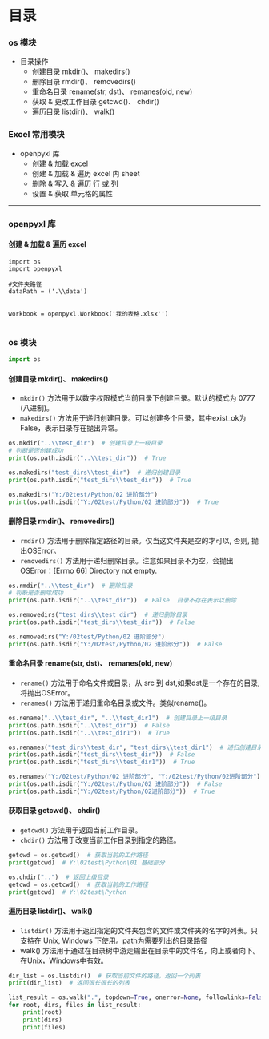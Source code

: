 # 目录
### os 模块
* 目录操作
  * 创建目录 mkdir()、 makedirs()
  * 删除目录 rmdir()、 removedirs()
  * 重命名目录 rename(str, dst)、 remanes(old, new)
  * 获取 & 更改工作目录 getcwd()、 chdir()
  * 遍历目录 listdir()、 walk()
### Excel 常用模块

* openpyxl 库
  * 创建 & 加载 excel
  * 创建 & 加载 & 遍历 excel 内 sheet
  * 删除 & 写入 & 遍历 行 或 列
  * 设置 & 获取 单元格的属性
***
### openpyxl 库
#### 创建 & 加载 & 遍历 excel
```pyhton
import os
import openpyxl

#文件夹路径
dataPath = ('.\\data')


workbook = openpyxl.Workbook('我的表格.xlsx'')


```
### os 模块
```python
import os
```
#### 创建目录 mkdir()、 makedirs()
* `mkdir()` 方法用于以数字权限模式当前目录下创建目录。默认的模式为 0777 (八进制)。
* `makedirs()` 方法用于递归创建目录。可以创建多个目录，其中exist_ok为False，表示目录存在抛出异常。
```python
os.mkdir("..\\test_dir")  # 创建目录上一级目录
# 判断是否创建成功
print(os.path.isdir("..\\test_dir"))  # True

os.makedirs("test_dirs\\test_dir")  # 递归创建目录
print(os.path.isdir("test_dirs\\test_dir"))  # True

os.makedirs("Y:/02test/Python/02 进阶部分")
print(os.path.isdir("Y:/02test/Python/02 进阶部分"))  # True

```
#### 删除目录 rmdir()、 removedirs()
* `rmdir()` 方法用于删除指定路径的目录。仅当这文件夹是空的才可以, 否则, 抛出OSError。
* `removedirs()` 方法用于递归删除目录。注意如果目录不为空，会抛出OSError：[Errno 66] Directory not empty.
```python
os.rmdir("..\\test_dir")  # 删除目录
# 判断是否删除成功
print(os.path.isdir("..\\test_dir"))  # False  目录不存在表示以删除

os.removedirs("test_dirs\\test_dir")  # 递归删除目录
print(os.path.isdir("test_dirs\\test_dir"))  # False

os.removedirs("Y:/02test/Python/02 进阶部分")
print(os.path.isdir("Y:/02test/Python/02 进阶部分"))  # False
```
#### 重命名目录 rename(str, dst)、 remanes(old, new)
* `rename()` 方法用于命名文件或目录，从 src 到 dst,如果dst是一个存在的目录, 将抛出OSError。
* `renames()` 方法用于递归重命名目录或文件。类似rename()。
```python
os.rename("..\\test_dir", "..\\test_dir1")  # 创建目录上一级目录
print(os.path.isdir("..\\test_dir"))  # False
print(os.path.isdir("..\\test_dir1"))  # True

os.renames("test_dirs\\test_dir", "test_dirs\\test_dir1")  # 递归创建目录
print(os.path.isdir("test_dirs\\test_dir"))  # False
print(os.path.isdir("test_dirs\\test_dir1"))  # True

os.renames("Y:/02test/Python/02 进阶部分", "Y:/02test/Python/02进阶部分")
print(os.path.isdir("Y:/02test/Python/02 进阶部分"))  # False
print(os.path.isdir("Y:/02test/Python/02进阶部分"))  # True
```
#### 获取目录  getcwd()、 chdir()
* `getcwd()` 方法用于返回当前工作目录。
* `chdir()` 方法用于改变当前工作目录到指定的路径。
```python
getcwd = os.getcwd()  # 获取当前的工作路径
print(getcwd)  # Y:\02test\Python\01 基础部分

os.chdir("..")  # 返回上级目录
getcwd = os.getcwd()  # 获取当前的工作路径
print(getcwd)  # Y:\02test\Python
```
#### 遍历目录 listdir()、 walk()
* `listdir()` 方法用于返回指定的文件夹包含的文件或文件夹的名字的列表。只支持在 Unix, Windows 下使用。path为需要列出的目录路径
* walk() 方法用于通过在目录树中游走输出在目录中的文件名，向上或者向下。在Unix，Windows中有效。
```python 
dir_list = os.listdir()  # 获取当前文件的路径，返回一个列表
print(dir_list)  # 返回很长很长的列表

list_result = os.walk(".", topdown=True, onerror=None, followlinks=False)  # 获取当前目录 参数可写可不写
for root, dirs, files in list_result:
    print(root)
    print(dirs)
    print(files)
```

